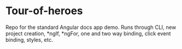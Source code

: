 # Tour-of-heroes

Repo for the standard Angular docs app demo. Runs through CLI, new project creation, *ngIf, *ngFor, one and two way binding, click event binding, styles, etc.
